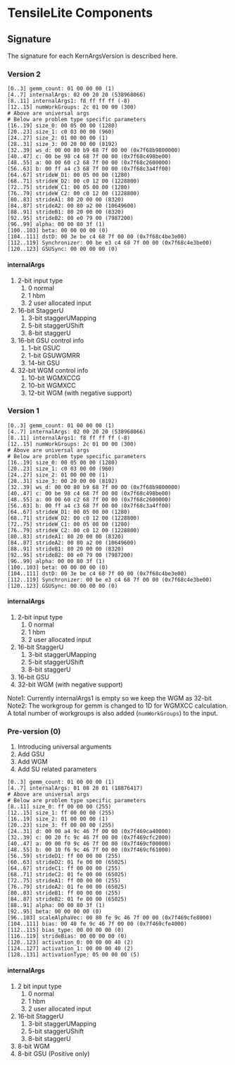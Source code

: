 # TensileLite Components

## Signature

The signature for each KernArgsVersion is described here.

### Version 2

```
[0..3] gemm_count: 01 00 00 00 (1)
[4..7] internalArgs: 02 00 20 20 (538968066)
[8..11] internalArgs1: f8 ff ff ff (-8)
[12..15] numWorkGroups: 2c 01 00 00 (300)
# Above are universal args
# Below are problem type specific parameters
[16..19] size_0: 00 05 00 00 (1280)
[20..23] size_1: c0 03 00 00 (960)
[24..27] size_2: 01 00 00 00 (1)
[28..31] size_3: 00 20 00 00 (8192)
[32..39] ws_d: 00 00 80 b9 68 7f 00 00 (0x7f68b9800000)
[40..47] c: 00 be 98 c4 68 7f 00 00 (0x7f68c498be00)
[48..55] a: 00 00 60 c2 68 7f 00 00 (0x7f68c2600000)
[56..63] b: 00 ff a4 c3 68 7f 00 00 (0x7f68c3a4ff00)
[64..67] strideW_D1: 00 05 00 00 (1280)
[68..71] strideW_D2: 00 c0 12 00 (1228800)
[72..75] strideW_C1: 00 05 00 00 (1280)
[76..79] strideW_C2: 00 c0 12 00 (1228800)
[80..83] strideA1: 80 20 00 00 (8320)
[84..87] strideA2: 00 80 a2 00 (10649600)
[88..91] strideB1: 80 20 00 00 (8320)
[92..95] strideB2: 00 e0 79 00 (7987200)
[96..99] alpha: 00 00 80 3f (1)
[100..103] beta: 00 00 00 00 (0)
[104..111] dstD: 00 3e be c4 68 7f 00 00 (0x7f68c4be3e00)
[112..119] Synchronizer: 00 be e3 c4 68 7f 00 00 (0x7f68c4e3be00)
[120..123] GSUSync: 00 00 00 00 (0)
```
#### internalArgs

1. 2-bit input type
   1. 0 normal
   2. 1 hbm
   3. 2 user allocated input
2. 16-bit StaggerU
   1. 3-bit staggerUMapping
   2. 5-bit staggerUShift
   3. 8-bit staggerU
3. 16-bit GSU control info
   1. 1-bit GSUC
   2. 1-bit GSUWGMRR
   3. 14-bit GSU
4. 32-bit WGM control info
   1. 10-bit WGMXCCG
   2. 10-bit WGMXCC
   3. 12-bit WGM (with negative support)

### Version 1

```
[0..3] gemm_count: 01 00 00 00 (1)
[4..7] internalArgs: 02 00 20 20 (538968066)
[8..11] internalArgs1: f8 ff ff ff (-8)
[12..15] numWorkGroups: 2c 01 00 00 (300)
# Above are universal args
# Below are problem type specific parameters
[16..19] size_0: 00 05 00 00 (1280)
[20..23] size_1: c0 03 00 00 (960)
[24..27] size_2: 01 00 00 00 (1)
[28..31] size_3: 00 20 00 00 (8192)
[32..39] ws_d: 00 00 80 b9 68 7f 00 00 (0x7f68b9800000)
[40..47] c: 00 be 98 c4 68 7f 00 00 (0x7f68c498be00)
[48..55] a: 00 00 60 c2 68 7f 00 00 (0x7f68c2600000)
[56..63] b: 00 ff a4 c3 68 7f 00 00 (0x7f68c3a4ff00)
[64..67] strideW_D1: 00 05 00 00 (1280)
[68..71] strideW_D2: 00 c0 12 00 (1228800)
[72..75] strideW_C1: 00 05 00 00 (1280)
[76..79] strideW_C2: 00 c0 12 00 (1228800)
[80..83] strideA1: 80 20 00 00 (8320)
[84..87] strideA2: 00 80 a2 00 (10649600)
[88..91] strideB1: 80 20 00 00 (8320)
[92..95] strideB2: 00 e0 79 00 (7987200)
[96..99] alpha: 00 00 80 3f (1)
[100..103] beta: 00 00 00 00 (0)
[104..111] dstD: 00 3e be c4 68 7f 00 00 (0x7f68c4be3e00)
[112..119] Synchronizer: 00 be e3 c4 68 7f 00 00 (0x7f68c4e3be00)
[120..123] GSUSync: 00 00 00 00 (0)
```
#### internalArgs

1. 2-bit input type
   1. 0 normal
   2. 1 hbm
   3. 2 user allocated input
2. 16-bit StaggerU
   1. 3-bit staggerUMapping
   2. 5-bit staggerUShift
   3. 8-bit staggerU
3. 16-bit GSU
4. 32-bit WGM (with negative support)

Note1: Currently internalArgs1 is empty so we keep the WGM as 32-bit
Note2: The workgroup for gemm is changed to 1D for WGMXCC calculation. A total number of workgroups is also added (``numWorkGroups``) to the input.

### Pre-version (0)

1. Introducing universal arguments
2. Add GSU
3. Add WGM
4. Add SU related parameters

```
[0..3] gemm_count: 01 00 00 00 (1)
[4..7] internalArgs: 01 08 20 01 (18876417)
# Above are universal args
# Below are problem type specific parameters
[8..11] size_0: ff 00 00 00 (255)
[12..15] size_1: ff 00 00 00 (255)
[16..19] size_2: 01 00 00 00 (1)
[20..23] size_3: ff 00 00 00 (255)
[24..31] d: 00 00 a4 9c 46 7f 00 00 (0x7f469ca40000)
[32..39] c: 00 20 fc 9c 46 7f 00 00 (0x7f469cfc2000)
[40..47] a: 00 00 f0 9c 46 7f 00 00 (0x7f469cf00000)
[48..55] b: 00 10 f6 9c 46 7f 00 00 (0x7f469cf61000)
[56..59] strideD1: ff 00 00 00 (255)
[60..63] strideD2: 01 fe 00 00 (65025)
[64..67] strideC1: ff 00 00 00 (255)
[68..71] strideC2: 01 fe 00 00 (65025)
[72..75] strideA1: ff 00 00 00 (255)
[76..79] strideA2: 01 fe 00 00 (65025)
[80..83] strideB1: ff 00 00 00 (255)
[84..87] strideB2: 01 fe 00 00 (65025)
[88..91] alpha: 00 00 80 3f (1)
[92..95] beta: 00 00 00 00 (0)
[96..103] scaleAlphaVec: 00 80 fe 9c 46 7f 00 00 (0x7f469cfe8000)
[104..111] bias: 00 40 fe 9c 46 7f 00 00 (0x7f469cfe4000)
[112..115] bias_type: 00 00 00 00 (0)
[116..119] strideBias: 00 00 00 00 (0)
[120..123] activation_0: 00 00 00 40 (2)
[124..127] activation_1: 00 00 00 40 (2)
[128..131] activationType: 05 00 00 00 (5)
```

#### internalArgs

1. 2 bit input type
   1. 0 normal
   2. 1 hbm
   3. 2 user allocated input
2. 16-bit StaggerU
   1. 3-bit staggerUMapping
   2. 5-bit staggerUShift
   3. 8-bit staggerU
3. 8-bit WGM
4. 8-bit GSU (Positive only)